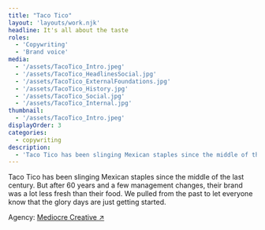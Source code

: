 ```yaml
---
title: "Taco Tico"
layout: 'layouts/work.njk'
headline: It's all about the taste
roles:
  - 'Copywriting'
  - 'Brand voice'
media:
  - '/assets/TacoTico_Intro.jpeg'
  - '/assets/TacoTico_HeadlinesSocial.jpg'
  - '/assets/TacoTico_ExternalFoundations.jpg'
  - '/assets/TacoTico_History.jpg'
  - '/assets/TacoTico_Social.jpg'
  - '/assets/TacoTico_Internal.jpg'
thumbnail:
  - '/assets/TacoTico_Intro.jpeg'
displayOrder: 3
categories:
  - copywriting
description:
  - 'Taco Tico has been slinging Mexican staples since the middle of the last century. But after 60 years and a few management changes, their brand was a lot less fresh than their food.'
---
```


Taco Tico has been slinging Mexican staples since the middle of the last century. But after 60 years and a few management changes, their brand was a lot less fresh than their food. We pulled from the past to let everyone know that the glory days are just getting started. 

Agency: <a href="https://mediocrecreative.com/work/taco-tico/" target="_blank" rel="noopener">Mediocre Creative ↗</a>